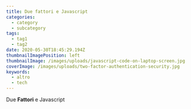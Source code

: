 ```yaml
---
title: Due fattori e Javascript
categories:
  - category
  - subcategory
tags:
  - tag1
  - tag2
date: 2020-05-30T18:45:29.194Z
thumbnailImagePosition: left
thumbnailImage: /images/uploads/javascript-code-on-laptop-screen.jpg
coverImage: /images/uploads/two-factor-authentication-security.jpg
keywords:
  - altro
  - tech
---
```

Due **Fattori** e Javascript
